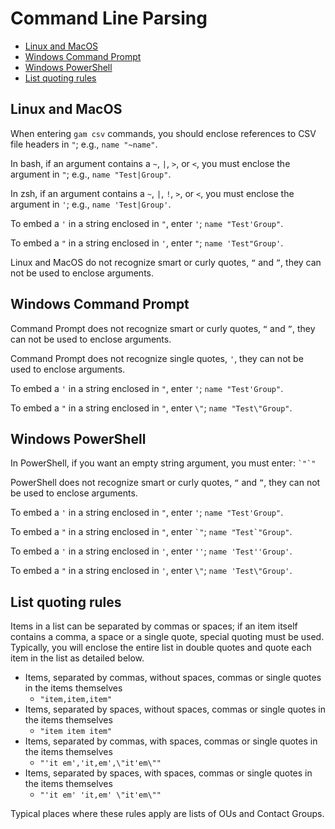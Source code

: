 # Command Line Parsing
- [Linux and MacOS](#linux-and-macos)
- [Windows Command Prompt](#windows-command-prompt)
- [Windows PowerShell](#windows-powershell)
- [List quoting rules](#list-quoting-rules)

## Linux and MacOS

When entering `gam csv` commands, you should enclose references to CSV file headers in `"`; e.g., `name "~name"`.

In bash, if an argument contains a `~`, `|`, `>`, or `<`, you must enclose the argument in `"`; e.g., `name "Test|Group"`.

In zsh, if an argument contains a `~`, `|`, `!`, `>`, or `<`, you must enclose the argument in `'`; e.g., `name 'Test|Group'`.

To embed a `'` in a string enclosed in `"`, enter `'`; `name "Test'Group"`.

To embed a `"` in a string enclosed in `'`, enter `"`; `name 'Test"Group'`.

Linux and MacOS do not recognize smart or curly quotes, `“` and `”`, they can not be used to enclose arguments.

## Windows Command Prompt

Command Prompt does not recognize smart or curly quotes, `“` and `”`, they can not be used to enclose arguments.

Command Prompt does not recognize single quotes, `'`, they can not be used to enclose arguments.

To embed a `'` in a string enclosed in `"`, enter `'`; `name "Test'Group"`.

To embed a `"` in a string enclosed in `"`, enter `\"`; `name "Test\"Group"`.

## Windows PowerShell

In PowerShell, if you want an empty string argument, you must enter: ``` `"`" ```

PowerShell does not recognize smart or curly quotes, `“` and `”`, they can not be used to enclose arguments.

To embed a `'` in a string enclosed in `"`, enter `'`; `name "Test'Group"`.

To embed a `"` in a string enclosed in `"`, enter ``` `" ```; ```name "Test`"Group"```.

To embed a `'` in a string enclosed in `'`, enter `''`; `name 'Test''Group'`.

To embed a `"` in a string enclosed in `'`, enter `\"`; `name 'Test\"Group'`.

## List quoting rules
Items in a list can be separated by commas or spaces; if an item itself contains a comma, a space or a single quote, special quoting must be used.
Typically, you will enclose the entire list in double quotes and quote each item in the list as detailed below.

- Items, separated by commas, without spaces, commas or single quotes in the items themselves
   * ```"item,item,item"```
- Items, separated by spaces, without spaces, commas or single quotes in the items themselves
   * ```"item item item"```
- Items, separated by commas, with spaces, commas or single quotes in the items themselves
   * ```"'it em','it,em',\"it'em\""```
- Items, separated by spaces, with spaces, commas or single quotes in the items themselves
   * ```"'it em' 'it,em' \"it'em\""```

Typical places where these rules apply are lists of OUs and Contact Groups.

